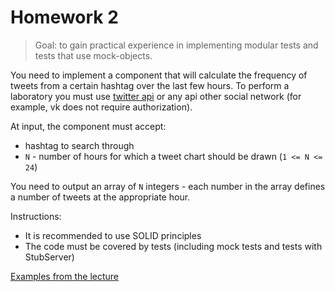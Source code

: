 # Homework 2

> Goal: to gain practical experience in implementing modular tests and tests
> that use mock-objects.

You need to implement a component that will calculate the frequency of tweets
from a certain hashtag over the last few hours. To perform a laboratory
you must use [twitter api](https://dev.twitter.com/rest/public/search) or any api
other social network (for example, vk does not require authorization).

At input, the component must accept:

+ hashtag to search through
+ `N` - number of hours for which a tweet chart should be drawn (`1 <= N <= 24`)

You need to output an array of `N` integers - each number in the array defines a
number of tweets at the appropriate hour.

Instructions:

+ It is recommended to use SOLID principles
+ The code must be covered by tests (including mock tests and tests with
  StubServer)

[Examples from the lecture](https://github.com/akirakozov/example-apps/tree/master/java/mock-example)
